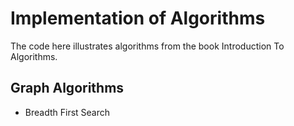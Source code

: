 # Implementation of Algorithms

The code here illustrates algorithms from the book Introduction To Algorithms.

## Graph Algorithms
- Breadth First Search
